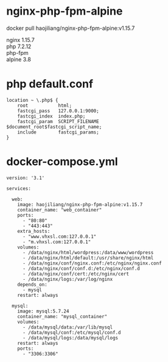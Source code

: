 # nginx-php-fpm-alpine  
docker pull haojiliang/nginx-php-fpm-alpine:v1.15.7  
  
nginx 1.15.7    
php 7.2.12  
php-fpm  
alpine 3.8  
  
# php default.conf
```
location ~ \.php$ {
    root           html;
    fastcgi_pass   127.0.0.1:9000;
    fastcgi_index  index.php;
    fastcgi_param  SCRIPT_FILENAME  $document_root$fastcgi_script_name;
    include        fastcgi_params;
}
```
  
# docker-compose.yml  
```
version: '3.1'

services:

  web:
    image: haojiliang/nginx-php-fpm-alpine:v1.15.7
    container_name: "web_container"
    ports:
      - "80:80"
      - "443:443"
    extra_hosts:
      - "www.vhxsl.com:127.0.0.1"
      - "m.vhxsl.com:127.0.0.1"
    volumes:
      - /data/nginx/html/wordpress:/data/www/wordpress
      - /data/nginx/html/default:/usr/share/nginx/html
      - /data/nginx/conf/nginx.conf:/etc/nginx/nginx.conf
      - /data/nginx/conf/conf.d:/etc/nginx/conf.d
      - /data/nginx/conf/cert:/etc/nginx/cert
      - /data/nginx/logs:/var/log/nginx
    depends_on:
      - mysql
    restart: always

  mysql:
    image: mysql:5.7.24
    container_name: "mysql_container"
    volumes:
      - /data/mysql/data:/var/lib/mysql
      - /data/mysql/conf:/etc/mysql/conf.d
      - /data/mysql/logs:/data/mysql/logs
    restart: always
    ports:
      - "3306:3306"
```